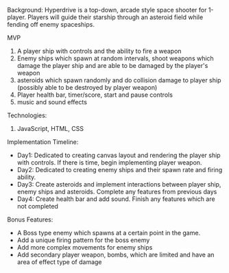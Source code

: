 Background:  Hyperdrive is a top-down, arcade style space shooter for 1-player.  Players will guide their starship through an asteroid field while fending off enemy spaceships.

MVP
1. A player ship with controls and the ability to fire a weapon
2. Enemy ships which spawn at random intervals, shoot weapons which damage the player ship and are able to be damaged by the player's weapon
3. asteroids which spawn randomly and do collision damage to player ship (possibly able to be destroyed by player weapon)
4. Player health bar, timer/score, start and pause controls
5. music and sound effects

Technologies:
1. JavaScript, HTML, CSS

Implementation Timeline:
* Day1: Dedicated to creating canvas layout and rendering the player ship with controls.  If there is time, begin implementing player weapon.
* Day2: Dedicated to creating enemy ships and their spawn rate and firing ability.
* Day3: Create asteroids and implement interactions between player ship, enemy ships and asteroids. Complete any features from previous days
* Day4: Create health bar and add sound.  Finish any features which are not completed

Bonus Features:
* A Boss type enemy which spawns at a certain point in the game.
* Add a unique firing pattern for the boss enemy
* Add more complex movements for enemy ships
* Add secondary player weapon, bombs, which are limited and have an area of effect type of damage
